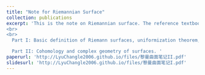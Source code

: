 ```yaml
---
title: "Note for Riemannian Surface"
collection: publications
excerpt: 'This is the note on Riemannian surface. The reference textbook is "Riemannian Surface" by Mei Jiaqiang. The note is divided into two parts since there is a restriction on file size when uploading files on Github. <br>
<br>
<br>
  Part I: Basic definition of Riemann surfaces, uniformization theorem, Riemann-Roch theorem. <br>

  Part II: Cohomology and complex geometry of surfaces. '
paperurl: 'http://LyuChangle2006.github.io/files/黎曼曲面笔记II.pdf'
slidesurl: 'http://LyuChangle2006.github.io/files/黎曼曲面笔记I.pdf'
---
```

